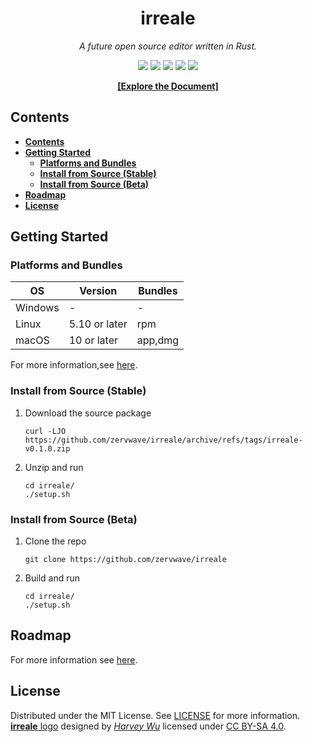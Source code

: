 **<h1 align="center">irreale</h1>**

*<div align="center">A future open source editor written in Rust. </div>*

<div align="center">
<img src="https://img.shields.io/github/stars/zervwave/irreale?style=flat-square" />
<img src="https://img.shields.io/github/issues/zervwave/irreale?style=flat-square" />
<img src="https://img.shields.io/github/issues-pr/zervwave/irreale?style=flat-square" />
<img src="https://img.shields.io/github/v/release/zervwave/irreale?style=flat-square" />
<img src="https://img.shields.io/github/downloads/zervwave/irreale/total?style=flat-square" />
</div>

**[<p align="center">[Explore the Document]</p>](doc/README.md)**


## **Contents**

- [**Contents**](#contents)
- [**Getting Started**](#getting-started)
	- [**Platforms and Bundles**](#platforms-and-bundles)
	- [**Install from Source (Stable)**](#install-from-source-stable)
	- [**Install from Source (Beta)**](#install-from-source-beta)
- [**Roadmap**](#roadmap)
- [**License**](#license)


## **Getting Started**

### **Platforms and Bundles**
| OS      | Version       | Bundles |
| ------- | ------------- | ------- |
| Windows | -             | -       |
| Linux   | 5.10 or later | rpm     |
| macOS   | 10 or later   | app,dmg |

For more information,see [here](https://github.com/zervwave/irreale/releases).

### **Install from Source (Stable)**
1. Download the source package
	```
    curl -LJO https://github.com/zervwave/irreale/archive/refs/tags/irreale-v0.1.0.zip

	```
2. Unzip and run
	```
	cd irreale/
	./setup.sh
	```

### **Install from Source (Beta)**
1. Clone the repo
	```
	git clone https://github.com/zervwave/irreale
	```
2. Build and run
    ```
	cd irreale/
	./setup.sh
	```


## **Roadmap**

For more information see [here](https://github.com/zervwave/irreale/projects/2).


## **License**

Distributed under the MIT License. See [LICENSE](LICENSE) for more information.  
[**irreale** logo](logo.svg) designed by [*Harvey Wu*](https://github.com/zervwave) licensed under
 [CC BY-SA 4.0](https://creativecommons.org/licenses/by-sa/4.0/).
